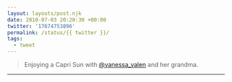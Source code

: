 ```yaml
---
layout: layouts/post.njk
date: 2010-07-03 20:20:30 +00:00
twitter: '17674753896'
permalink: /status/{{ twitter }}/
tags: 
  - tweet
---
```


> Enjoying a Capri Sun with [@vanessa_valen](https://twitter.com/vanessa_valen) and her grandma.

---
